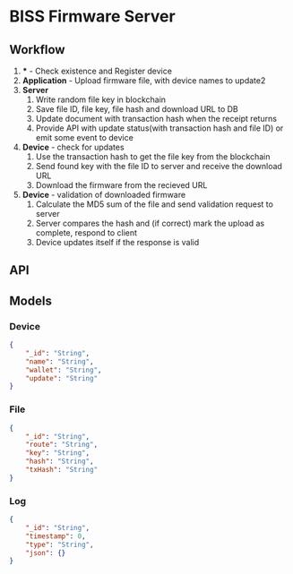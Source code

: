 # BISS Firmware Server

## Workflow
1. **\*** - Check existence and Register device
2. **Application** - Upload firmware file, with device names to update2
3. **Server**
   1. Write random file key in blockchain
   2. Save file ID, file key, file hash and download URL to DB
   3. Update document with transaction hash when the receipt returns
   4. Provide API with update status(with transaction hash and file ID) or emit some event to device
4. **Device** - check for updates
   1. Use the transaction hash to get the file key from the blockchain
   2. Send found key with the file ID to server and receive the download URL
   3. Download the firmware from the recieved URL
5. **Device** - validation of downloaded firmware
   1. Calculate the MD5 sum of the file and send validation request to server
   2. Server compares the hash and (if correct) mark the upload as complete, respond to client
   3. Device updates itself if the response is valid

## API

## Models

### Device
```json
{
    "_id": "String",
    "name": "String",
    "wallet": "String",
    "update": "String"
}
```

### File
```json
{
    "_id": "String",
    "route": "String",
    "key": "String",
    "hash": "String",
    "txHash": "String"
}
```

### Log
```json
{
    "_id": "String",
    "timestamp": 0,
    "type": "String",
    "json": {}
}
```
